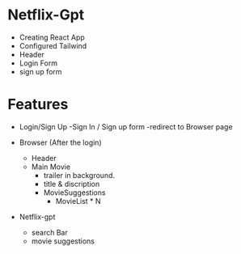 # Netflix-Gpt


- Creating React App
- Configured Tailwind
- Header
- Login Form
- sign up form


# Features
    
- Login/Sign Up
    -Sign In / Sign up form
    -redirect to Browser page


- Browser (After the login)
    - Header
    - Main Movie
        - trailer in background.
        - title & discription
        - MovieSuggestions
            - MovieList * N

- Netflix-gpt
    - search Bar
    - movie suggestions